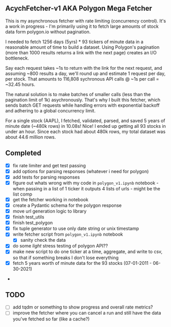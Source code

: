 ## AcychFetcher-v1 AKA Polygon Mega Fetcher

This is my asynchronous fetcher with rate limiting (concurrency control). It's a work in progress - I'm primarily using it to fetch large amounts of stock data form polygon.io without pagination.

I needed to fetch 1256 days (5yrs) * 93 tickers of minute data in a reasonable amount of time to build a dataset. Using Polygon's pagination (more than 1000 results returns a link with the next page) creates an I/O bottleneck. 

Say each request takes ~1s to return with the link for the next request, and assuming ~800 results a day, we'll round up and estimate 1 request per day, per stock. That amounts to 116,808 sychronous API calls @ ~1s per call = ~32.45 hours. 

The natural solution is to make batches of smaller calls (less than the pagination limit of 1k) asychronously. That's why I built this fetcher, which sends batch GET requests while handling errors with exponential backoff and adhering to a global concurrency limit. 

For a single stock (AAPL), I fetched, validated, parsed, and saved 5 years of minute date (~480k rows) in 10.08s! Nice!
I ended up getting all 93 stocks in under an hour. Since each stock had about 480k rows, my total dataset was about 44.6 million rows. 

## Completed
- [X] fix rate limiter and get test passing
- [X] add options for parsing responses (whatever i need for polygon)
- [X] add tests for parsing responses
- [X] figure out whats wrong with  my code in `polygon_v1.ipynb` notebook - when passing in a list of 1 ticker it outputs 4 lists of urls - might be the list comp
- [X] get the fetcher working in notebook
- [X] create a Pydantic schema for the polygon response
- [X] move url generation logic to library
- [X] finish test_utils
- [X] finish test_polygon
- [X] fix tuple generator to use only date string or unix timestamp
- [X] write fetcher script from `polygon_v1.ipynb` notebook
  - [X] sanity check the data
- [X] do some *light* stress testing of polygon API??
- [X] make new script to do one ticker at a time, aggregate, and write to csv, so that if something breaks I don't lose everything 
- [X] fetch 5 years worth of minute data for the 93 stocks (07-01-2011 - 06-30-2021)
- 
## TODO 
- [ ] add tqdm or something to show progress and overall rate metrics?
- [ ] improve the fetcher where you can cancel a run and still have the data you've fetched so far (like a cache?)
